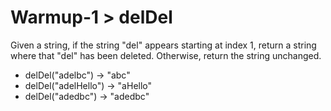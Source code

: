 # Warmup-1 > delDel

Given a string, if the string "del" appears starting at index 1, return a string where that "del" has been deleted. Otherwise, return the string unchanged.

- delDel("adelbc") → "abc"
- delDel("adelHello") → "aHello"
- delDel("adedbc") → "adedbc"